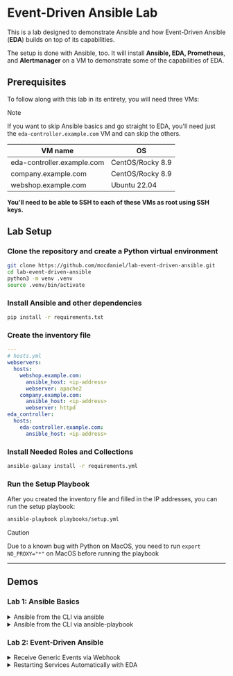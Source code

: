 # Event-Driven Ansible Lab

This is a lab designed to demonstrate Ansible and how Event-Driven Ansible (**EDA**) builds on top of its capabilities.

The setup is done with Ansible, too. It will install **Ansible, EDA, Prometheus**, and **Alertmanager** on a VM to demonstrate some of the capabilities of EDA.

## Prerequisites

To follow along with this lab in its entirety, you will need three VMs:

> [!NOTE]
> If you want to skip Ansible basics and go straight to EDA, you'll need just the `eda-controller.example.com` VM and can skip the others.

| VM name            | OS          |
|--------------------|-------------|
| eda-controller.example.com | CentOS/Rocky 8.9 |
| company.example.com        | CentOS/Rocky 8.9 |
| webshop.example.com       | Ubuntu 22.04     |

**You'll need to be able to SSH to each of these VMs as root using SSH keys.**

## Lab Setup

### Clone the repository and create a Python virtual environment

```bash
git clone https://github.com/mocdaniel/lab-event-driven-ansible.git
cd lab-event-driven-ansible
python3 -m venv .venv
source .venv/bin/activate
```

### Install Ansible and other dependencies

```bash
pip install -r requirements.txt
```

### Create the inventory file

```yaml
---
# hosts.yml
webservers:
  hosts:
    webshop.example.com:
      ansible_host: <ip-address>
      webserver: apache2
    company.example.com:
      ansible_host: <ip-address>
      webserver: httpd
eda_controller:
  hosts:
    eda-controller.example.com:
      ansible_host: <ip-address>
```

### Install Needed Roles and Collections
    
```bash
ansible-galaxy install -r requirements.yml
```

### Run the Setup Playbook

After you created the inventory file and filled in the IP addresses, you can run the setup playbook:

```bash
ansible-playbook playbooks/setup.yml
```

> [!CAUTION]
> Due to a known bug with Python on MacOS, you need to run `export NO_PROXY="*"` on MacOS before running the playbook

---

## Demos

### Lab 1: Ansible Basics

<details>

<summary>Ansible from the CLI via ansible</summary>

#### Ansible from the CLI via `ansible`

The first example installs a webserver on all hosts in the `webservers` group. The installed webserver is defined as a **host variable** in the inventory file `hosts.yml` (*see above*).

```console
ansible \
   webservers  \
  -m package   \
  -a 'name="{{ webserver }}"' \
  --one-line
```

Afterwards, we can start the webserver on all hosts in the `webservers` group.

```console
ansible \
   webservers  \
  -m service   \
  -a 'name="{{ webserver }}" state=started' \
  --one-line
```

Go on and check if the web servers are running on the respective hosts.

> [!HINT]
> Ansible is **idempotent** - try running the commands again and see how the output differs.

</details>

<details>

<summary>Ansible from the CLI via ansible-playbook</summary>

#### Ansible from the CLI via `ansible-playbook`

The second example utilizes the following **playbook** to **gather** and **display information** for all hosts in the `webservers` group, utilizing the **example** role from the lab repository.

```yaml
---
- name: Example role
  hosts: webservers
  gather_facts: false
  vars:
    greeting: "Hello World!"
  pre_tasks:
    - name: Say Hello
      ansible.builtin.debug:
        msg: "{{ greeting }}"
  roles:
    - role: example
  post_tasks:
    - name: Say goodbye
      ansible.builtin.debug:
        msg: Goodbye!
```

```console
ansible-playbook \
    playbooks/example.yml
```

</details>

### Lab 2: Event-Driven Ansible

<details>

<summary>Receive Generic Events via Webhook</summary>

#### Receive Generic Events via Webhook

If you followed the setup instructions for the EDA lab, you should already have a running EDA instance on the `eda-controller.example.com` VM.

If you navigate to `/etc/edacontroller/rulebook.yml` on the VM, you'll see the following rulebook:

```yaml
---
- name: Listen to webhook events
  hosts: all
  sources:
    - ansible.eda.webhook:
        host: 0.0.0.0
        port: 5000
  rules:
    - name: Debug event output
      condition: 1 == 1
      action:
        debug:
          msg: "{{ event }}"

- name: Listen to Alertmanager alerts
  hosts: all
  sources:
    - ansible.eda.alertmanager:
        host: 0.0.0.0
        port: 9000
        data_alerts_path: alerts
        data_host_path: labels.instance
        data_path_separator: .
  rules:
    - name: Restart MySQL server
      condition: event.alert.labels.alertname == 'MySQL not running' and event.alert.status == 'firing'
      action:
        run_module:
          name: ansible.builtin.service
          module_args:
            name: mysql
            state: restarted
    - name: Debug event output
      condition: 1 == 1
      action:
        debug:
          msg: "{{ event }}"

```

For this part of the lab, the **first rule** is the one we're interested in: It listens to a generic webhook on port `5000` and prints the event's **metadata** to its logs.

To test this, we can use the `curl` command to send a `POST` request to the webhook `/endpoint` from the VM itself:

```console
curl \
  -X POST \
  -H "Content-Type: application/json" \
  -d '{"foo": "bar"}' \
  http://localhost:5000/endpoint
```

If you now check the logs of the EDA controller, you should see the following output:

```console
journalctl -fu eda-controller

Jan 11 16:35:29 eda-controller ansible-rulebook[56882]: {'payload': {'foo': 'bar'}, 'meta': {'endpoint': 'endpoint',
'headers': {'Host': 'localhost:5000', 'User-Agent': 'curl/7.76.1', 'Accept': '*/*', 'Content-Length': '21',
'Content-Type': 'application/x-www-form-urlencoded'}, 'source': {'name': 'ansible.eda.webhook', 'type': 'ansible.eda.webhook'},
'received_at': '2024-01-11T15:35:29.798401Z', 'uuid': '6ebf8dd2-60a2-455a-9383-97b81f535366'}}
```

A rule that always evaluates to `true` is not very useful, so let's change the rule to only print the the value of `foo` if the `foo` key is present in the event's payload, and `no foo :(` otherwise:

```yaml
---
- name: Listen to webhook events
  hosts: all
  sources:
    - ansible.eda.webhook:
        host: 0.0.0.0
        port: 5000
  rules:
    - name: Foo
      condition: event.payload.foo is defined
      action:
        debug:
          msg: "{{ event.payload.foo }}"
    - name: No foo
      condition: 1 == 1
      action:
        debug:
          msg: "no foo :("
```

Send the same `curl` request again and check the logs, you should see a line saying `bar` now.

Let's also try a `curl` request with a different payload:

```console
curl \
  -X POST \
  -H "Content-Type: application/json" \
  -d '{"bar": "baz"}' \
  http://localhost:5000/endpoint
```

This time, the output should be `no foo :(`.

</details>

<details>

<summary>Restarting Services Automatically with EDA</summary>

#### Restarting Services Automatically with EDA

The last lab is more of a demo - it shows how you can use EDA to automatically react on events observed by **Prometheus** and **Alertmanager**.

For this demo, the second **ruleset** in our rulebook is the one we're interested in:

```yaml
- name: Listen to Alertmanager alerts
  hosts: all
  sources:
    - ansible.eda.alertmanager:
        host: 0.0.0.0
        port: 9000
        data_alerts_path: alerts
        data_host_path: labels.instance
        data_path_separator: .
  rules:
    - name: Restart MySQL server
      condition: event.alert.labels.alertname == 'MySQL not running' and event.alert.status == 'firing'
      action:
        run_playbook:
          name: ./playbook.yml
    - name: Debug event output
      condition: 1 == 1
      action:
        debug:
          msg: "{{ event }}"
```

With this rule, we can restart our MySQL server if it's not running! But how do we get the event to trigger? With **Prometheus** and **Alertmanager**!

When you ran the setup playbook, it installed **Prometheus** and **Alertmanager** on the `eda-controller.example.com` VM. You can access the **Prometheus** UI at `http://<eda-controller-ip>:9090` and the **Alertmanager** UI at `http://<eda-controller-ip>:9093`.

It also installed a **Prometheus exporter** for the **MySQL** database that runs on the server.

With this setup, we can now shut down our MySQL server and see what happens - make sure to watch the output of the EDA controller's logs:

```console
systemctl stop mysql
journalctl -fu edacontroller
```


Within 30-90 seconds, you should see EDA running our **playbook** and restarting the MySQL server. You can track that process by watching the Prometheus/Alertmanager UIs for firing alerts.

Once you see the playbook being executed in the logs, you can check the MySQL state once more:

```console
systemctl status mysql
```

MySQL should be up and running again!
</details>
